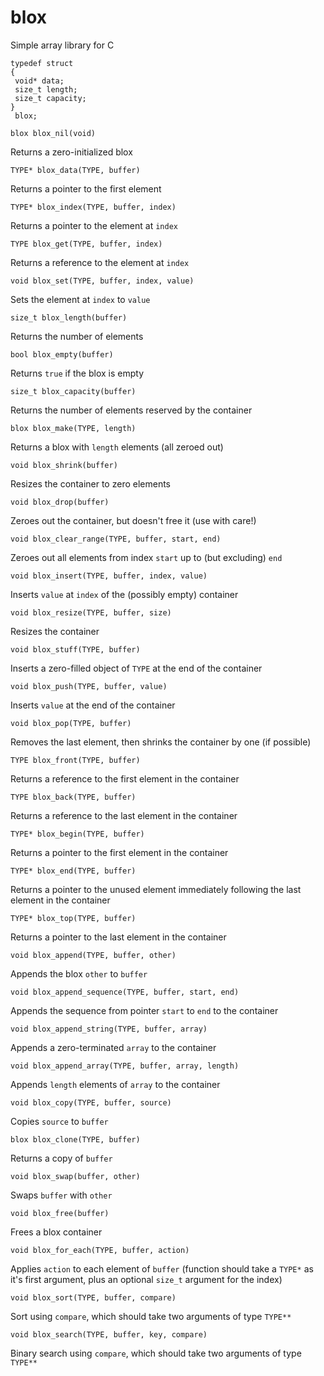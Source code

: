 # blox
Simple array library for C

```
typedef struct
{
 void* data;
 size_t length;
 size_t capacity;
}
 blox;
```

`blox blox_nil(void)`

Returns a zero-initialized blox

  

`TYPE* blox_data(TYPE, buffer)`

Returns a pointer to the first element



`TYPE* blox_index(TYPE, buffer, index)`

Returns a pointer to the element at `index`



`TYPE blox_get(TYPE, buffer, index)`

Returns a reference to the element at `index`



`void blox_set(TYPE, buffer, index, value)`

Sets the element at `index` to `value`



`size_t blox_length(buffer)` 

Returns the number of elements



`bool blox_empty(buffer)` 

Returns `true` if the blox is empty



`size_t blox_capacity(buffer)` 

Returns the number of elements reserved by the container



`blox blox_make(TYPE, length)`

Returns a blox with `length` elements (all zeroed out)



`void blox_shrink(buffer)`

Resizes the container to zero elements



`void blox_drop(buffer)`

Zeroes out the container, but doesn't free it (use with care!)



`void blox_clear_range(TYPE, buffer, start, end)`

Zeroes out all elements from index `start` up to (but excluding) `end`



`void blox_insert(TYPE, buffer, index, value)`

Inserts `value` at `index` of the (possibly empty) container



`void blox_resize(TYPE, buffer, size)`

Resizes the container



`void blox_stuff(TYPE, buffer)`

Inserts a zero-filled object of `TYPE` at the end of the container



`void blox_push(TYPE, buffer, value)`

Inserts `value` at the end of the container



`void blox_pop(TYPE, buffer)`

Removes the last element, then shrinks the container by one (if possible)



`TYPE blox_front(TYPE, buffer)`

Returns a reference to the first element in the container



`TYPE blox_back(TYPE, buffer)`

Returns a reference to the last element in the container



`TYPE* blox_begin(TYPE, buffer)`

Returns a pointer to the first element in the container



`TYPE* blox_end(TYPE, buffer)`

Returns a pointer to the unused element immediately following the last element in the container



`TYPE* blox_top(TYPE, buffer)`

Returns a pointer to the last element in the container



`void blox_append(TYPE, buffer, other)`

Appends the blox `other` to `buffer`



`void blox_append_sequence(TYPE, buffer, start, end)`

Appends the sequence from pointer `start` to `end` to the container



`void blox_append_string(TYPE, buffer, array)`

Appends a zero-terminated `array` to the container



`void blox_append_array(TYPE, buffer, array, length)`

Appends `length` elements of `array` to the container



`void blox_copy(TYPE, buffer, source)`

Copies `source` to `buffer`



`blox blox_clone(TYPE, buffer)`

Returns a copy of `buffer`



`void blox_swap(buffer, other)`

Swaps `buffer` with `other`



`void blox_free(buffer)`

Frees a blox container



`void blox_for_each(TYPE, buffer, action)`

Applies `action` to each element of `buffer` (function should take a `TYPE*` as it's first argument, plus an optional `size_t` argument for the index)



`void blox_sort(TYPE, buffer, compare)`

Sort using `compare`, which should take two arguments of type `TYPE**`



`void blox_search(TYPE, buffer, key, compare)`

Binary search using `compare`, which should take two arguments of type `TYPE**`



